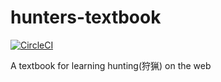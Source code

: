 # hunters-textbook
[![CircleCI](https://circleci.com/gh/Leko/hunters-textbook.svg?style=svg)](https://circleci.com/gh/Leko/hunters-textbook)

A textbook for learning hunting(狩猟) on the web
